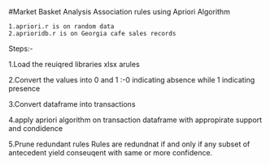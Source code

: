 #Market Basket Analysis
Association rules using Apriori Algorithm

	1.apriori.r is on random data
	2.aprioridb.r is on Georgia cafe sales records

Steps:-

1.Load the reuiqred libraries
	xlsx
	arules

2.Convert the values into 0 and 1
	:-0 indicating absence while 1 indicating presence

3.Convert dataframe into transactions

4.apply apriori algorithm on transaction dataframe with appropirate support and condidence

5.Prune redundant rules
	Rules are redundnat if and only if any subset of antecedent yield conseuqent with same or more confidence.
 
